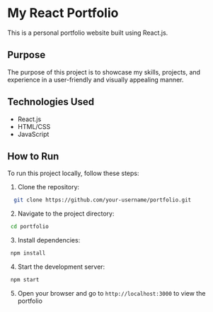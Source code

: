 # My React Portfolio

This is a personal portfolio website built using React.js.

## Purpose

The purpose of this project is to showcase my skills, projects, and experience in a user-friendly and visually appealing manner.

## Technologies Used

- React.js
- HTML/CSS
- JavaScript

## How to Run

To run this project locally, follow these steps:

1. Clone the repository:
  ```bash
    git clone https://github.com/your-username/portfolio.git
  ```

2. Navigate to the project directory:
  ```bash
   cd portfolio
  ```

3. Install dependencies:
  ```bash
   npm install
  ```

4. Start the development server:
  ```bash
   npm start
  ```

5. Open your browser and go to `http://localhost:3000` to view the portfolio

